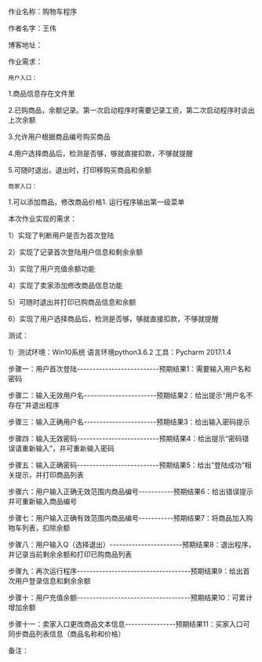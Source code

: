 
作业名称：购物车程序

作者名字：王伟

博客地址：

作业需求：
 
	用户入口：

1.商品信息存在文件里

2.已购商品，余额记录。第一次启动程序时需要记录工资，第二次启动程序时谈出上次余额

3.允许用户根据商品编号购买商品

4.用户选择商品后，检测是否够，够就直接扣款，不够就提醒

5.可随时退出，退出时，打印移购买商品和余额
    
	商家入口：

1.可以添加商品，修改商品价格1. 运行程序输出第一级菜单

本次作业实现的需求：

1）实现了判断用户是否为首次登陆

2）实现了记录首次登陆用户信息和剩余余额

3）实现了用户充值余额功能

4）实现了卖家添加修改商品信息功能

5）可随时退出并打印已购商品信息和余额

6）实现了用户选择商品后，检测是否够，够就直接扣款，不够就提醒

测试：

1）测试环境：Win10系统  语言环境python3.6.2   工具：Pycharm 2017.1.4

步骤一：用户首次登陆--------------------------预期结果1：需要输入用户名和密码

步骤二：输入无效用户名-----------------------预期结果2：给出提示“用户名不存在”并退出程序

步骤三：输入正确用户名-----------------------预期结果3：给出输入密码提示

步骤四：输入无效密码--------------------------预期结果4：给出提示“密码错误请重新输入”，并可重新输入密码

步骤五：输入正确密码--------------------------预期结果5：给出“登陆成功”相关提示，并打印商品列表

步骤六：用户输入正确无效范围内商品编号-----------预期结果6：给出错误提示并可重新输入商品编号

步骤七：用户输入正确有效范围内商品编号-----------预期结果7：将商品加入购物车列表，扣除余额

步骤八：用户输入Q（选择退出）-----------------------预期结果8：退出程序，并记录当前剩余余额和打印已购商品列表

步骤九：再次运行程序------------------------------------预期结果9：给出首次用户登录信息和剩余余额

步骤十：用户充值余额------------------------------------预期结果10：可累计增加余额

步骤十一：卖家入口更改商品文本信息----------------预期结果11：买家入口可同步商品列表信息（商品名称和价格）


备注：
